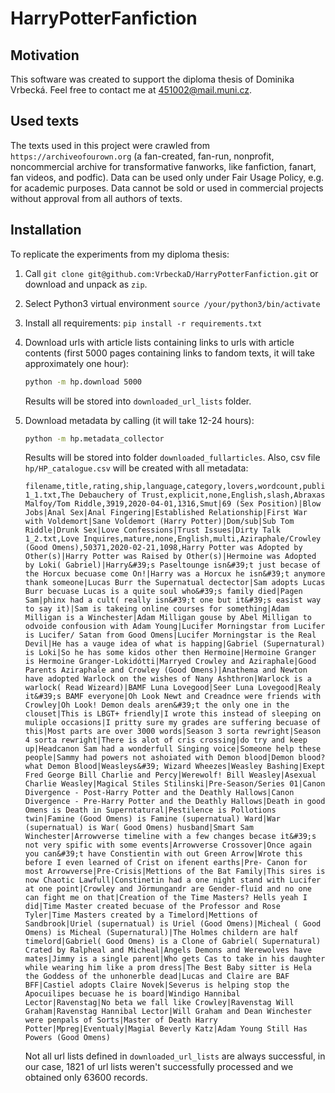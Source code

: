 # HarryPotterFanfiction

## Motivation

This software was created to support the diploma thesis of Dominika Vrbecká.
Feel free to contact me at 451002@mail.muni.cz.

## Used texts

The texts used in this project were crawled from `https://archiveofourown.org` (a fan-created,
fan-run, nonprofit, noncommercial archive for transformative fanworks, 
like fanfiction, fanart, fan videos, and podfic).
Data can be used only under Fair Usage Policy, e.g. for academic purposes.
Data cannot be sold or used in commercial projects without approval from all authors of texts.

## Installation

To replicate the experiments from my diploma thesis:

 1. Call `git clone git@github.com:VrbeckaD/HarryPotterFanfiction.git` or download and unpack as `zip`.
 2. Select Python3 virtual environment `source /your/python3/bin/activate`
 3. Install all requirements: `pip install -r requirements.txt`
 4. Download urls with article lists containing links to urls with 
    article contents (first 5000 pages containing links to fandom texts,
    it will take approximately one hour):
    
    ```bash
    python -m hp.download 5000
    ```
    Results will be stored into `downloaded_url_lists` folder.
 5. Download metadata by calling (it will take 12-24 hours):

    ```bash
    python -m hp.metadata_collector
    ```
    Results will be stored into folder `downloaded_fullarticles`.
    Also, csv file `hp/HP_catalogue.csv` will be created with all metadata:
    
    ```csv
    filename,title,rating,ship,language,category,lovers,wordcount,published,hits,freeform_tags
    1_1.txt,The Debauchery of Trust,explicit,none,English,slash,Abraxas Malfoy/Tom Riddle,3919,2020-04-01,1316,Smut|69 (Sex Position)|Blow Jobs|Anal Sex|Anal Fingering|Established Relationship|First War with Voldemort|Sane Voldemort (Harry Potter)|Dom/sub|Sub Tom Riddle|Drunk Sex|Love Confessions|Trust Issues|Dirty Talk
    1_2.txt,Love Inquires,mature,none,English,multi,Aziraphale/Crowley (Good Omens),50371,2020-02-21,1098,Harry Potter was Adopted by Other(s)|Harry Potter was Raised by Other(s)|Hermoine was Adopted by Loki( Gabriel)|Harry&#39;s Paseltounge isn&#39;t just becase of the Horcux becuase come On!|Harry was a Horcux he isn&#39;t anymore thank someone|Lucas Burr the Supernatual dectector|Sam adopts Lucas Burr becuase Lucas is a quite soul who&#39;s family died|Pagen Sam|phinx had a cult( really isn&#39;t one but it&#39;s easist way to say it)|Sam is takeing online courses for something|Adam Milligan is a Winchester|Adam Milligan gouse by Abel Milligan to odvoide confousion with Adam Young|Lucifer Morningstar from Lucifer is Lucifer/ Satan from Good Omens|Lucifer Morningstar is the Real Devil|He has a vauge idea of what is happing|Gabriel (Supernatural) is Loki|So he has some kidos other then Hermoine|Hermoine Granger is Hermoine Granger-Lokidótti|Marryed Crowley and Aziraphale|Good Parents Aziraphale and Crowley (Good Omens)|Anathema and Newton have adopted Warlock on the wishes of Nany Ashthron|Warlock is a warlock( Read Wizeard)|BAMF Luna Lovegood|Seer Luna Lovegood|Realy it&#39;s BAMF everyone|Oh Look Newt and Creadnce were friends with Crowley|Oh Look! Demon deals aren&#39;t the only one in the clouset|This is LBGT+ friendly|I wrote this instead of sleeping on muliple occasions|I pritty sure my grades are suffering becuase of this|Most parts are over 3000 words|Season 3 sorta rewright|Season 4 sorta rewright|There is alot of cris crossing|do try and keep up|Headcanon Sam had a wonderfull Singing voice|Someone help these people|Sammy had powers not ashoiated with Demon blood|Demon blood? what Demon Blood|Weasleys&#39; Wizard Wheezes|Weasley Bashing|Exept Fred George Bill Charlie and Percy|Werewolf! Bill Weasley|Asexual Charlie Weasley|Magical Stiles Stilinski|Pre-Season/Series 01|Canon Divergence - Post-Harry Potter and the Deathly Hallows|Canon Divergence - Pre-Harry Potter and the Deathly Hallows|Death in good Omens is Death in Superntatural|Pestilence is Pollotions twin|Famine (Good Omens) is Famine (supernatual) Ward|War (supernatual) is War( Good Omens) husband|Smart Sam Winchester|Arrowverse timeline with a few changes becase it&#39;s not very spific with some events|Arrowverse Crossover|Once again you can&#39;t have Constientin with out Green Arrow|Wrote this before I even learned of Crist on ifenent earths|Pre- Canon for most Arrowverse|Pre-Crisis|Mettions of the Bat Family|This sires is now Chaotic Lawfull|Constinetin had a one night stand with Lucifer at one point|Crowley and Jörmungandr are Gender-fluid and no one can fight me on that|Creation of the Time Masters? Hells yeah I did|Time Master created becuase of the Professor and Rose Tyler|Time Masters created by a Timelord|Mettions of Sandbrook|Uriel (supernatual) is Uriel (Good Omens)|Micheal ( Good Omens) is Micheal (Supernatural)|The Holmes childern are half timelord|Gabriel( Good Omens) is a Clone of Gabriel( Supernatural) Crated by Ralpheal and Micheal|Angels Demons and Werewolves have mates|Jimmy is a single parent|Who gets Cas to take in his daughter while wearing him like a prom dress|The Best Baby sitter is Hela the Goddess of the unhonerble dead|Lucas and Claire are BAF BFF|Castiel adopts Claire Novek|Severus is helping stop the Apocuilipes becuase he is board|Windigo Hannibal Lector|Ravenstag|No beta we fall like Crowley|Ravenstag Will Graham|Ravenstag Hannibal Lector|Will Graham and Dean Winchester were penpals of Sorts|Master of Death Harry Potter|Mpreg|Eventualy|Magial Beverly Katz|Adam Young Still Has Powers (Good Omens)
    ```
    
    Not all url lists defined in `downloaded_url_lists` are always successful, in our case,
    1821 of url lists weren't successfully processed and we obtained only 63600 records.
    
    